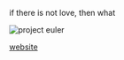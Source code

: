 if there is not love, then what

![project euler](https://projecteuler.net/profile/404salad.png)

[website](https://aboutsahil.vercel.app)
